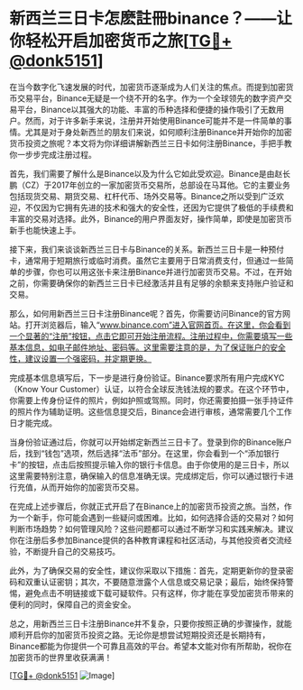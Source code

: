 # 新西兰三日卡怎麽註冊binance？——让你轻松开启加密货币之旅[[TG💪+ @donk5151](https://t.me/s/donk5151)]

在当今数字化飞速发展的时代，加密货币逐渐成为人们关注的焦点。而提到加密货币交易平台，Binance无疑是一个绕不开的名字。作为一个全球领先的数字资产交易平台，Binance以其强大的功能、丰富的币种选择和便捷的操作吸引了无数用户。然而，对于许多新手来说，注册并开始使用Binance可能并不是一件简单的事情。尤其是对于身处新西兰的朋友们来说，如何顺利注册Binance并开始你的加密货币投资之旅呢？本文将为你详细讲解新西兰三日卡如何注册Binance，手把手教你一步步完成注册过程。

首先，我们需要了解什么是Binance以及为什么它如此受欢迎。Binance是由赵长鹏（CZ）于2017年创立的一家加密货币交易所，总部设在马耳他。它的主要业务包括现货交易、期货交易、杠杆代币、场外交易等。Binance之所以受到广泛欢迎，不仅因为它拥有先进的技术和强大的安全性，还因为它提供了极低的手续费和丰富的交易对选择。此外，Binance的用户界面友好，操作简单，即使是加密货币新手也能快速上手。

接下来，我们来谈谈新西兰三日卡与Binance的关系。新西兰三日卡是一种预付卡，通常用于短期旅行或临时消费。虽然它主要用于日常消费支付，但通过一些简单的步骤，你也可以用这张卡来注册Binance并进行加密货币交易。不过，在开始之前，你需要确保你的新西兰三日卡已经激活并且有足够的余额来支持账户验证和交易。

那么，如何用新西兰三日卡注册Binance呢？首先，你需要访问Binance的官方网站。打开浏览器后，输入“www.binance.com”进入官网首页。在这里，你会看到一个显著的“注册”按钮，点击它即可开始注册流程。注册过程中，你需要填写一些基本信息，如电子邮件地址、密码等。这里需要注意的是，为了保证账户的安全性，建议设置一个强密码，并定期更换。

完成基本信息填写后，下一步是进行身份验证。Binance要求所有用户完成KYC（Know Your Customer）认证，以符合全球反洗钱法规的要求。在这个环节中，你需要上传身份证件的照片，例如护照或驾照。同时，你还需要拍摄一张手持证件的照片作为辅助证明。这些信息提交后，Binance会进行审核，通常需要几个工作日才能完成。

当身份验证通过后，你就可以开始绑定新西兰三日卡了。登录到你的Binance账户后，找到“钱包”选项，然后选择“法币”部分。在这里，你会看到一个“添加银行卡”的按钮，点击后按照提示输入你的银行卡信息。由于你使用的是三日卡，所以这里需要特别注意，确保输入的信息准确无误。完成绑定后，你可以通过银行卡进行充值，从而开始你的加密货币交易。

在完成上述步骤后，你就正式开启了在Binance上的加密货币投资之旅。当然，作为一个新手，你可能会遇到一些疑问或困难。比如，如何选择合适的交易对？如何判断市场趋势？如何管理风险？这些问题都可以通过不断学习和实践来解决。建议你在注册后多参加Binance提供的各种教育课程和社区活动，与其他投资者交流经验，不断提升自己的交易技巧。

此外，为了确保交易的安全性，建议你采取以下措施：首先，定期更新你的登录密码和双重认证密钥；其次，不要随意泄露个人信息或交易记录；最后，始终保持警惕，避免点击不明链接或下载可疑软件。只有这样，你才能在享受加密货币带来的便利的同时，保障自己的资金安全。

总之，用新西兰三日卡注册Binance并不复杂，只要你按照正确的步骤操作，就能顺利开启你的加密货币投资之路。无论你是想尝试短期投资还是长期持有，Binance都能为你提供一个可靠且高效的平台。希望本文能对你有所帮助，祝你在加密货币的世界里收获满满！

[[TG💪+ @donk5151](https://t.me/s/donk5151) ![Image](https://i.postimg.cc/rwNCRYN7/Snipaste-2025-04-30-17-27-05.png)]